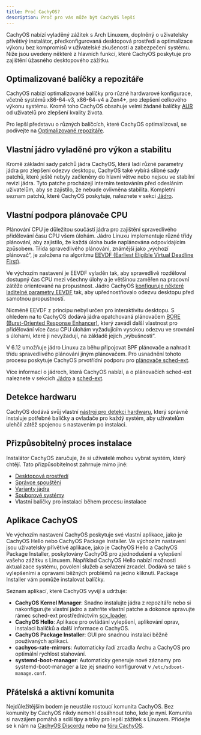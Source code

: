 ```yaml
---
title: Proč CachyOS?
description: Proč pro vás může být CachyOS lepší
---
```


CachyOS nabízí vyladěný zážitek s Arch Linuxem, doplněný o uživatelsky přívětivý instalátor, předkonfigurovaná desktopová prostředí a optimalizace výkonu bez kompromisů v uživatelské zkušenosti a zabezpečení systému. Níže jsou uvedeny některé z hlavních funkcí, které CachyOS poskytuje pro zajištění úžasného desktopového zážitku.

## Optimalizované balíčky a repozitáře

CachyOS nabízí optimalizované balíčky pro různé hardwarové konfigurace, včetně systémů x86-64-v3, x86-64-v4 a Zen4+, pro zlepšení celkového výkonu systému. Kromě toho CachyOS obsahuje velmi žádané balíčky [AUR](https://aur.archlinux.org/) od uživatelů pro zlepšení kvality života.

Pro lepší představu o různých balíčcích, které CachyOS optimalizoval, se podívejte na [Optimalizované repozitáře](/features/optimized_repos).

## Vlastní jádro vyladěné pro výkon a stabilitu

Kromě základní sady patchů jádra CachyOS, která ladí různé parametry jádra pro zlepšení odezvy desktopu, CachyOS také vybírá slibné sady patchů, které ještě nebyly začleněny do hlavní větve nebo nejsou ve stabilní revizi jádra. Tyto patche procházejí interním testováním před odesláním uživatelům, aby se zajistilo, že nebude ovlivněna stabilita. Kompletní seznam patchů, které CachyOS poskytuje, naleznete v sekci [Jádro](/features/kernel).

## Vlastní podpora plánovače CPU

Plánování CPU je důležitou součástí jádra pro zajištění spravedlivého přidělování času CPU všem úlohám. Jádro Linuxu implementuje různé třídy plánování, aby zajistilo, že každá úloha bude naplánována odpovídajícím způsobem. Třída spravedlivého plánování, známější jako „výchozí plánovač“, je založena na algoritmu [EEVDF (Earliest Eligible Virtual Deadline First)](https://lwn.net/Articles/925371/).

Ve výchozím nastavení je EEVDF vyladěn tak, aby spravedlivě rozděloval dostupný čas CPU mezi všechny úlohy a je většinou zaměřen na pracovní zátěže orientované na propustnost. Jádro CachyOS [konfiguruje některé laditelné parametry EEVDF](https://github.com/CachyOS/linux/blob/6.12/cachy/kernel/sched/fair.c#L76-L79) tak, aby upřednostňovalo odezvu desktopu před samotnou propustností.

Nicméně EEVDF z principu nebyl určen pro interaktivitu desktopu. S ohledem na to CachyOS dodává jádra opatchovaná plánovačem [BORE (Burst-Oriented Response Enhancer)](https://github.com/firelzrd/bore-scheduler), který zavádí další vlastnost pro přidělování více času CPU úlohám vyžadujícím vysokou odezvu ve srovnání s úlohami, které ji nevyžadují, na základě jejich „výbušnosti“.

V 6.12 umožňuje jádro Linuxu za běhu připojovat BPF plánovače a nahradit třídu spravedlivého plánování jiným plánovačem. Pro usnadnění tohoto procesu poskytuje CachyOS prvotřídní podporu pro [plánovače sched-ext](https://github.com/sched-ext/scx).

Více informací o jádrech, která CachyOS nabízí, a o plánovačích sched-ext naleznete v sekcích [Jádro](/features/kernel) a [sched-ext](/configuration/sched-ext/).

## Detekce hardwaru

CachyOS dodává svůj vlastní [nástroj pro detekci hardwaru](https://github.com/CachyOS/chwd), který správně instaluje potřebné balíčky a ovladače pro každý systém, aby uživatelům ulehčil zátěž spojenou s nastavením po instalaci.

## Přizpůsobitelný proces instalace

Instalátor CachyOS zaručuje, že si uživatelé mohou vybrat systém, který chtějí. Tato přizpůsobitelnost zahrnuje mimo jiné:
- [Desktopová prostředí](/installation/desktop_environments/)
- [Správce spouštění](/installation/boot_managers/)
- [Varianty jádra](/features/kernel#variants)
- [Souborové systémy](/installation/filesystem)
- Vlastní balíčky pro instalaci během procesu instalace

## Aplikace CachyOS

Ve výchozím nastavení CachyOS poskytuje své vlastní aplikace, jako je CachyOS Hello nebo CachyOS Package Installer. Ve výchozím nastavení jsou uživatelsky přívětivé aplikace, jako je CachyOS Hello a CachyOS Package Installer, poskytovány CachyOS pro zjednodušení a vylepšení vašeho zážitku s Linuxem. Například CachyOS Hello nabízí možnosti aktualizace systému, povolení služeb a seřazení zrcadel. Dodává se také s vylepšeními a opravami běžných problémů na jedno kliknutí. Package Installer vám pomůže instalovat balíčky.

Seznam aplikací, které CachyOS vyvíjí a udržuje:

- **CachyOS Kernel Manager**: Snadno instalujte jádra z repozitáře nebo si nakonfigurujte vlastní jádro a zahrňte vlastní patche a dokonce spravujte rámec sched-ext prostřednictvím [scx_loader](<https://github.com/sched-ext/scx/tree/main/rust/scx_loader>).
- **CachyOS Hello**: Aplikace pro ovládání vylepšení, aplikování oprav, instalaci balíčků a další informace o CachyOS.
- **CachyOS Package Installer**: GUI pro snadnou instalaci běžně používaných aplikací.
- **cachyos-rate-mirrors**: Automaticky řadí zrcadla Archu a CachyOS pro optimální rychlost stahování.
- **systemd-boot-manager**: Automaticky generuje nové záznamy pro systemd-boot-manager a lze jej snadno konfigurovat v `/etc/sdboot-manage.conf`.

## Přátelská a aktivní komunita

Nejdůležitějším bodem je neustále rostoucí komunita CachyOS. Bez komunity by CachyOS nikdy nemohl dosáhnout toho, kde je nyní. Komunita si navzájem pomáhá a sdílí tipy a triky pro lepší zážitek s Linuxem. Přidejte se k nám na [CachyOS Discordu](https://discord.com/invite/cachyos-862292009423470592) nebo na [fóru CachyOS](https://discuss.cachyos.org/).
